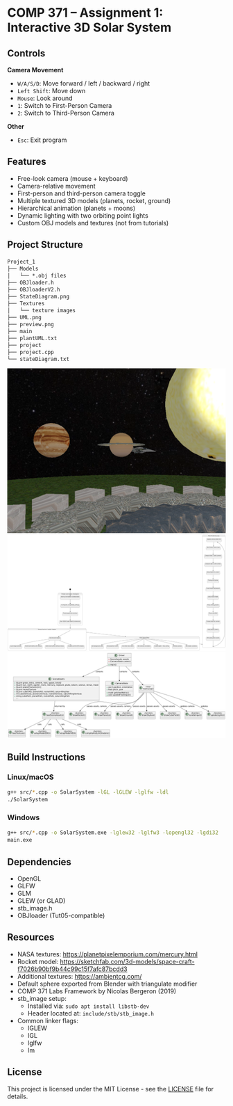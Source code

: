 # COMP 371 – Assignment 1: Interactive 3D Solar System

## Controls

**Camera Movement**
- `W/A/S/D`: Move forward / left / backward / right
- `Left Shift`: Move down  
- `Mouse`: Look around  
- `1`: Switch to First-Person Camera  
- `2`: Switch to Third-Person Camera

**Other**
- `Esc`: Exit program

## Features
- Free-look camera (mouse + keyboard)
- Camera-relative movement
- First-person and third-person camera toggle
- Multiple textured 3D models (planets, rocket, ground)
- Hierarchical animation (planets + moons)
- Dynamic lighting with two orbiting point lights
- Custom OBJ models and textures (not from tutorials)

## Project Structure
```
Project_1
├── Models
│   └── *.obj files
├── OBJloader.h
├── OBJloaderV2.h
├── StateDiagram.png
├── Textures
│   └── texture images
├── UML.png
├── preview.png
├── main
├── plantUML.txt
├── project
├── project.cpp
└── stateDiagram.txt
```

![Preview](Preview.png)
![State Diagram](StateDiagram.png)
![UML Diagram](UML.png)

## Build Instructions

### Linux/macOS
```bash
g++ src/*.cpp -o SolarSystem -lGL -lGLEW -lglfw -ldl
./SolarSystem
```
### Windows
```bash
g++ src/*.cpp -o SolarSystem.exe -lglew32 -lglfw3 -lopengl32 -lgdi32
main.exe
```

## Dependencies
- OpenGL
- GLFW
- GLM
- GLEW (or GLAD)
- stb_image.h
- OBJloader (Tut05-compatible)

## Resources
- NASA textures: https://planetpixelemporium.com/mercury.html  
- Rocket model: https://sketchfab.com/3d-models/space-craft-f7026b90bf9b44c99c15f7afc87bcdd3  
- Additional textures: https://ambientcg.com/  
- Default sphere exported from Blender with triangulate modifier  
- COMP 371 Labs Framework by Nicolas Bergeron (2019)  
- stb_image setup:
  - Installed via: `sudo apt install libstb-dev`
  - Header located at: `include/stb/stb_image.h`
- Common linker flags:
  - lGLEW
  - lGL
  - lglfw
  - lm

## License
This project is licensed under the MIT License - see the [LICENSE](LICENSE) file for details.
